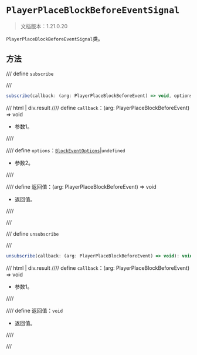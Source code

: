 # `PlayerPlaceBlockBeforeEventSignal`

> 文档版本：1.21.0.20

`PlayerPlaceBlockBeforeEventSignal`类。

## 方法

/// define
`subscribe`


///

```js
subscribe(callback: (arg: PlayerPlaceBlockBeforeEvent) => void, options?: BlockEventOptions): (arg: PlayerPlaceBlockBeforeEvent) => void
```

/// html | div.result
//// define
`callback`：(arg: PlayerPlaceBlockBeforeEvent) => void

- 参数1。


////

//// define
`options`：[`BlockEventOptions`](../blockeventoptions.md)|`undefined`

- 参数2。


////

//// define
返回值：(arg: PlayerPlaceBlockBeforeEvent) => void

- 返回值。


////

///


/// define
`unsubscribe`


///

```js
unsubscribe(callback: (arg: PlayerPlaceBlockBeforeEvent) => void): void
```

/// html | div.result
//// define
`callback`：(arg: PlayerPlaceBlockBeforeEvent) => void

- 参数1。


////

//// define
返回值：`void`

- 返回值。


////

///

